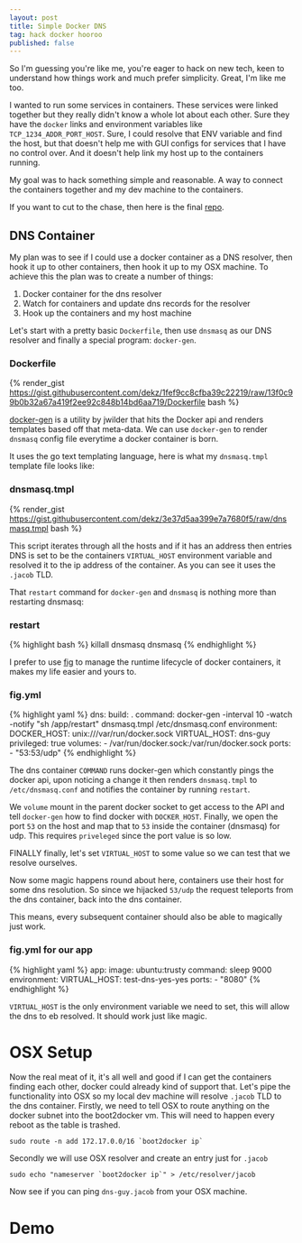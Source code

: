 ```yaml
---
layout: post
title: Simple Docker DNS
tag: hack docker hooroo
published: false
---
```


So I'm guessing you're like me, you're eager to hack on new tech, keen to understand how things work and much prefer simplicity. Great, I'm like me too.

I wanted to run some services in containers. These services were linked together but they really didn't know a whole lot about each other. Sure they have the `docker` links and environment variables like `TCP_1234_ADDR_PORT_HOST`. Sure, I could resolve that ENV variable and find the host, but that doesn't help me with GUI configs for services that I have no control over. And it doesn't help link my host up to the containers running.

My goal was to hack something simple and reasonable. A way to connect the containers together and my dev machine to the containers.

If you want to cut to the chase, then here is the final [repo](https://github.com/dekz/docker-dns).

## DNS Container

My plan was to see if I could use a docker container as a DNS resolver, then hook it up to other containers, then hook it up to my OSX machine. To achieve this the plan was to create a number of things:

1. Docker container for the dns resolver
2. Watch for containers and update dns records for the resolver
3. Hook up the containers and my host machine

Let's start with a pretty basic `Dockerfile`, then use `dnsmasq` as our DNS resolver and finally a special program: `docker-gen`.

### Dockerfile
{% render_gist https://gist.githubusercontent.com/dekz/1fef9cc8cfba39c22219/raw/13f0c99b0b32a67a419f2ee92c848b14bd6aa719/Dockerfile bash %}

[docker-gen](https://github.com/jwilder/docker-gen/) is a utility by jwilder that hits the Docker api and renders templates based off that meta-data. We can use `docker-gen` to render `dnsmasq` config file everytime a docker container is born.

It uses the go text templating language, here is what my `dnsmasq.tmpl` template file looks like:

### dnsmasq.tmpl
{% render_gist https://gist.githubusercontent.com/dekz/3e37d5aa399e7a7680f5/raw/dnsmasq.tmpl bash %}

This script iterates through all the hosts and if it has an address then entries DNS is set to be the containers `VIRTUAL_HOST` environment variable and resolved it to the ip address of the container. As you can see it uses the `.jacob` TLD.

That `restart` command for `docker-gen` and `dnsmasq` is nothing more than restarting dnsmasq:

### restart
{% highlight bash %}
killall dnsmasq
dnsmasq
{% endhighlight %}

I prefer to use [fig](http://fig.sh) to manage the runtime lifecycle of docker containers, it makes my life easier and yours to.

### fig.yml
{% highlight yaml %}
dns:
  build: .
  command: docker-gen -interval 10 -watch -notify "sh /app/restart" dnsmasq.tmpl /etc/dnsmasq.conf
  environment:
    DOCKER_HOST: unix:///var/run/docker.sock
    VIRTUAL_HOST: dns-guy
  privileged: true
  volumes:
    - /var/run/docker.sock:/var/run/docker.sock
  ports:
    - "53:53/udp"
{% endhighlight %}

The dns container `COMMAND` runs docker-gen which constantly pings the docker api, upon noticing a change it then renders `dnsmasq.tmpl` to `/etc/dnsmasq.conf` and notifies the container by running `restart`.  

We `volume` mount in the parent docker socket to get access to the API and tell `docker-gen` how to find docker with `DOCKER_HOST`. Finally, we open the port `53` on the host and map that to `53` inside the container (dnsmasq) for udp. This requires `priveleged` since the port value is so low.  

FINALLY finally, let's set `VIRTUAL_HOST` to some value so we can test that we resolve ourselves.

Now some magic happens round about here, containers use their host for some dns resolution. So since we hijacked `53/udp` the request teleports from the dns container, back into the dns container.

This means, every subsequent container should also be able to magically just work.

### fig.yml for our app
{% highlight yaml %}
app:
  image: ubuntu:trusty
  command: sleep 9000
  environment:
    VIRTUAL_HOST: test-dns-yes-yes
  ports:
    - "8080"
{% endhighlight %}

`VIRTUAL_HOST` is the only environment variable we need to set, this will allow the dns to eb resolved. It should work just like magic.

# OSX Setup
Now the real meat of it, it's all well and good if I can get the containers finding each other, docker could already kind of support that. Let's pipe the functionality into OSX so my local dev machine will resolve `.jacob` TLD to the dns container. Firstly, we need to tell OSX to route anything on the docker subnet into the boot2docker vm. This will need to happen every reboot as the table is trashed.

    sudo route -n add 172.17.0.0/16 `boot2docker ip`

Secondly we will use OSX resolver and create an entry just for `.jacob`

    sudo echo "nameserver `boot2docker ip`" > /etc/resolver/jacob

Now see if you can ping `dns-guy.jacob` from your OSX machine.


# Demo
<script type="text/javascript" src="https://asciinema.org/a/14341.js" id="asciicast-14341" async></script>
